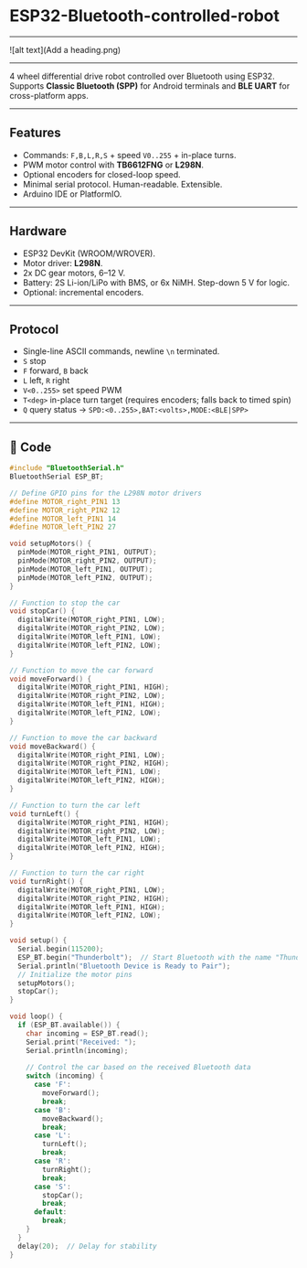 # ESP32-Bluetooth-controlled-robot
---

![alt text](Add a heading.png)

---


4 wheel differential drive robot controlled over Bluetooth using ESP32.  
Supports **Classic Bluetooth (SPP)** for Android terminals and **BLE UART** for cross-platform apps.

---

## Features
- Commands: `F,B,L,R,S` + speed `V0..255` + in-place turns.
- PWM motor control with **TB6612FNG** or **L298N**.
- Optional encoders for closed-loop speed.
- Minimal serial protocol. Human-readable. Extensible.
- Arduino IDE or PlatformIO.

---

## Hardware
- ESP32 DevKit (WROOM/WROVER).
- Motor driver: **L298N**.
- 2x DC gear motors, 6–12 V.
- Battery: 2S Li-ion/LiPo with BMS, or 6x NiMH. Step-down 5 V for logic.
- Optional: incremental encoders.

---

## Protocol
- Single-line ASCII commands, newline `\n` terminated.
- `S` stop  
- `F` forward, `B` back  
- `L` left, `R` right  
- `V<0..255>` set speed PWM  
- `T<deg>` in-place turn target (requires encoders; falls back to timed spin)
- `Q` query status → `SPD:<0..255>,BAT:<volts>,MODE:<BLE|SPP>`



---

## 📜 Code

```cpp
#include "BluetoothSerial.h"
BluetoothSerial ESP_BT;

// Define GPIO pins for the L298N motor drivers
#define MOTOR_right_PIN1 13
#define MOTOR_right_PIN2 12
#define MOTOR_left_PIN1 14
#define MOTOR_left_PIN2 27

void setupMotors() {
  pinMode(MOTOR_right_PIN1, OUTPUT);
  pinMode(MOTOR_right_PIN2, OUTPUT);
  pinMode(MOTOR_left_PIN1, OUTPUT);
  pinMode(MOTOR_left_PIN2, OUTPUT);
}

// Function to stop the car
void stopCar() {
  digitalWrite(MOTOR_right_PIN1, LOW);
  digitalWrite(MOTOR_right_PIN2, LOW);
  digitalWrite(MOTOR_left_PIN1, LOW);
  digitalWrite(MOTOR_left_PIN2, LOW);
}

// Function to move the car forward
void moveForward() {
  digitalWrite(MOTOR_right_PIN1, HIGH);
  digitalWrite(MOTOR_right_PIN2, LOW);
  digitalWrite(MOTOR_left_PIN1, HIGH);
  digitalWrite(MOTOR_left_PIN2, LOW);
}

// Function to move the car backward
void moveBackward() {
  digitalWrite(MOTOR_right_PIN1, LOW);
  digitalWrite(MOTOR_right_PIN2, HIGH);
  digitalWrite(MOTOR_left_PIN1, LOW);
  digitalWrite(MOTOR_left_PIN2, HIGH);
}

// Function to turn the car left
void turnLeft() {
  digitalWrite(MOTOR_right_PIN1, HIGH);
  digitalWrite(MOTOR_right_PIN2, LOW);
  digitalWrite(MOTOR_left_PIN1, LOW);
  digitalWrite(MOTOR_left_PIN2, HIGH);
}

// Function to turn the car right
void turnRight() {
  digitalWrite(MOTOR_right_PIN1, LOW);
  digitalWrite(MOTOR_right_PIN2, HIGH);
  digitalWrite(MOTOR_left_PIN1, HIGH);
  digitalWrite(MOTOR_left_PIN2, LOW);
}

void setup() {
  Serial.begin(115200);
  ESP_BT.begin("Thunderbolt");  // Start Bluetooth with the name "Thunderbolt"
  Serial.println("Bluetooth Device is Ready to Pair");
  // Initialize the motor pins
  setupMotors();
  stopCar();
}

void loop() {
  if (ESP_BT.available()) {
    char incoming = ESP_BT.read();
    Serial.print("Received: ");
    Serial.println(incoming);
    
    // Control the car based on the received Bluetooth data
    switch (incoming) {
      case 'F':
        moveForward();
        break;
      case 'B':
        moveBackward();
        break;
      case 'L':
        turnLeft();
        break;
      case 'R':
        turnRight();
        break;
      case 'S':
        stopCar();
        break;
      default:
        break;
    }
  }
  delay(20);  // Delay for stability
}
